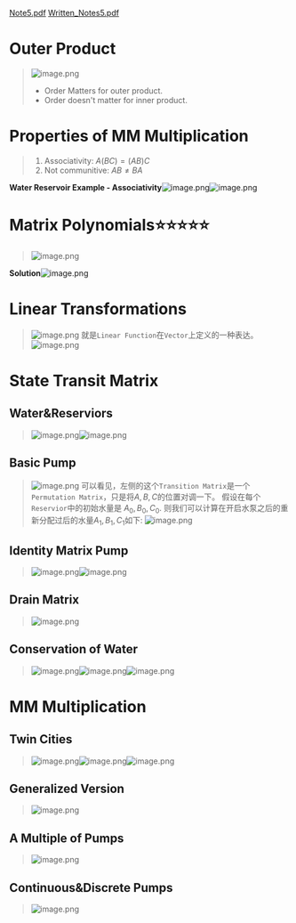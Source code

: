 [Note5.pdf](https://www.yuque.com/attachments/yuque/0/2023/pdf/12393765/1675731734797-93344de4-f124-44d5-963e-b79c0e36236b.pdf)
[Written_Notes5.pdf](https://www.yuque.com/attachments/yuque/0/2023/pdf/12393765/1675731736310-1e603936-da2f-4779-a27e-74f1cab0bc99.pdf)

# Outer Product
> ![image.png](Matrix_Multi_Linear_Transformations.assets/20230302_1055167523.png)
> - Order Matters for outer product.
> - Order doesn't matter for inner product.



# Properties of MM Multiplication
> 1. Associativity: $A(BC)=(AB)C$
> 2. Not communitive: $AB\neq BA$

**Water Reservoir Example - Associativity**![image.png](Matrix_Multi_Linear_Transformations.assets/20230302_1055166035.png)![image.png](Matrix_Multi_Linear_Transformations.assets/20230302_1055162326.png)


# Matrix Polynomials⭐⭐⭐⭐⭐
> ![image.png](Matrix_Multi_Linear_Transformations.assets/20230302_1055164046.png)

**Solution**![image.png](Matrix_Multi_Linear_Transformations.assets/20230302_1055166987.png)


# Linear Transformations
> ![image.png](Matrix_Multi_Linear_Transformations.assets/20230302_1055169553.png)
> 就是`Linear Function`在`Vector`上定义的一种表达。
> ![image.png](Matrix_Multi_Linear_Transformations.assets/20230302_1055176227.png)



# State Transit Matrix
## Water&Reserviors
> ![image.png](Matrix_Multi_Linear_Transformations.assets/20230302_1055176293.png)![image.png](Matrix_Multi_Linear_Transformations.assets/20230302_1055174541.png)



## Basic Pump
> ![image.png](Matrix_Multi_Linear_Transformations.assets/20230302_1055172246.png)
> 可以看见，左侧的这个`Transition Matrix`是一个`Permutation Matrix`，只是将$A,B,C$的位置对调一下。
> 假设在每个`Reservior`中的初始水量是 $A_0,B_0,C_0$. 则我们可以计算在开启水泵之后的重新分配过后的水量$A_1,B_1,C_1$如下:
> ![image.png](Matrix_Multi_Linear_Transformations.assets/20230302_1055174724.png)




## Identity Matrix Pump
> ![image.png](Matrix_Multi_Linear_Transformations.assets/20230302_1055173647.png)![image.png](Matrix_Multi_Linear_Transformations.assets/20230302_1055181241.png)



## Drain Matrix
> ![image.png](Matrix_Multi_Linear_Transformations.assets/20230302_1055188076.png)




## Conservation of Water
> ![image.png](Matrix_Multi_Linear_Transformations.assets/20230302_1055186515.png)![image.png](Matrix_Multi_Linear_Transformations.assets/20230302_1055186746.png)![image.png](Matrix_Multi_Linear_Transformations.assets/20230302_1055184426.png)



# MM Multiplication 
## Twin Cities
> ![image.png](Matrix_Multi_Linear_Transformations.assets/20230302_1055188482.png)![image.png](Matrix_Multi_Linear_Transformations.assets/20230302_1055186292.png)![image.png](Matrix_Multi_Linear_Transformations.assets/20230302_1055181402.png)


## Generalized Version
> ![image.png](Matrix_Multi_Linear_Transformations.assets/20230302_1055193217.png)



## A Multiple of Pumps
> ![image.png](Matrix_Multi_Linear_Transformations.assets/20230302_1055192869.png)



## Continuous&Discrete Pumps
> ![image.png](Matrix_Multi_Linear_Transformations.assets/20230302_1055192758.png)


